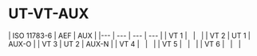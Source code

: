 # UT-VT-AUX

| ISO 11783-6 | AEF | AUX |
|--- | --- | --- | --- |
| VT 1 |   |   |
| VT 2 | UT 1 | AUX-O |
| VT 3 | UT 2 | AUX-N |
| VT 4 |   |   |
| VT 5 |   |   |
| VT 6 |   |   |
